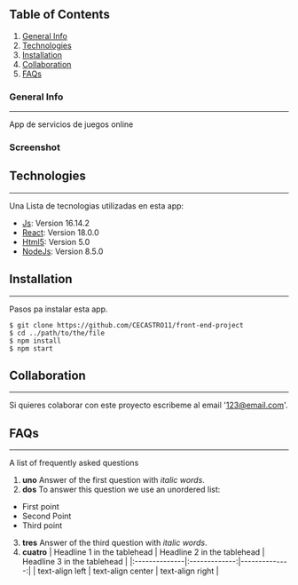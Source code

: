 ## Table of Contents
1. [General Info](#general-info)
2. [Technologies](#technologies)
3. [Installation](#installation)
4. [Collaboration](#collaboration)
5. [FAQs](#faqs)
### General Info
***
App de servicios de juegos online
### Screenshot

## Technologies
***
Una Lista de tecnologias utilizadas en esta app:
* [Js](https://developer.mozilla.org/es/docs/Web/JavaScriptjs.org/): Version 16.14.2
* [React](https://es.reactjs.org/): Version 18.0.0
* [Html5](https://developer.mozilla.org/es/docs/Glossary/HTML5): Version 5.0
* [NodeJs](https://nodejs.dev/learn/an-introduction-to-the-npm-package-manager): Version 8.5.0
## Installation
***
Pasos pa instalar esta app. 
```
$ git clone https://github.com/CECASTRO11/front-end-project
$ cd ../path/to/the/file
$ npm install
$ npm start
```
## Collaboration
***
Si quieres colaborar con este proyecto escribeme al email '123@email.com'.
## FAQs
***
A list of frequently asked questions
1. **uno**
Answer of the first question with _italic words_. 
2. **dos** 
To answer this question we use an unordered list:
* First point
* Second Point
* Third point
3. **tres**
Answer of the third question with *italic words*.
4. **cuatro**
| Headline 1 in the tablehead | Headline 2 in the tablehead | Headline 3 in the tablehead |
|:--------------|:-------------:|--------------:|
| text-align left | text-align center | text-align right |